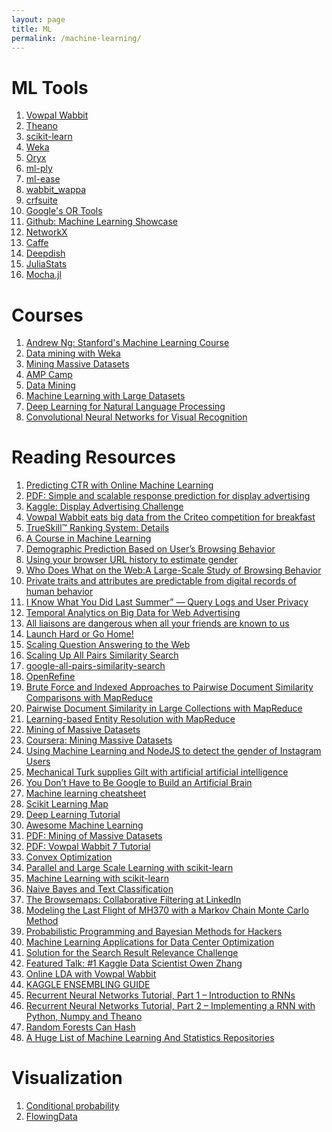 ```yaml
---
layout: page
title: ML
permalink: /machine-learning/
---
```


ML Tools
========
1. [Vowpal Wabbit](https://github.com/JohnLangford/vowpal_wabbit)
2. [Theano](http://deeplearning.net/software/theano/index.html#)
3. [scikit-learn](http://scikit-learn.org/stable/index.html)
4. [Weka](http://www.cs.waikato.ac.nz/ml/weka/)
5. [Oryx](https://github.com/cloudera/oryx)
6. [ml-ply](http://mlpy.sourceforge.net/)
7. [ml-ease](http://engineering.linkedin.com/large-scale-machine-learning/open-sourcing-ml-ease)
8. [wabbit_wappa](https://pypi.python.org/pypi/wabbit_wappa/0.2.0#installation)
9. [crfsuite](https://github.com/chokkan/crfsuite)
10. [Google's OR Tools](https://developers.google.com/optimization/docs/installing)
11. [Github: Machine Learning Showcase](https://github.com/showcases/machine-learning?utm_content=bufferd51bb&utm_medium=social&utm_source=twitter.com&utm_campaign=buffer)
12. [NetworkX](https://networkx.github.io/documentation/latest/reference/algorithms.html)
13. [Caffe](http://caffe.berkeleyvision.org/)
14. [Deepdish](http://deepdish.io/)
15. [JuliaStats](http://juliastats.github.io/)
16. [Mocha.jl](http://devblogs.nvidia.com/parallelforall/mocha-jl-deep-learning-julia/)

Courses
=======
1. [Andrew Ng: Stanford's Machine Learning Course](https://www.youtube.com/watch?v=UzxYlbK2c7E)
2. [Data mining with Weka](http://www.cs.waikato.ac.nz/ml/weka/mooc/dataminingwithweka/)
3. [Mining Massive Datasets](https://class.coursera.org/mmds-001)
4. [AMP Camp](http://ampcamp.berkeley.edu)
5. [Data Mining](http://www.cs.utah.edu/~jeffp/teaching/cs5140.html)
6. [Machine Learning with Large Datasets](http://curtis.ml.cmu.edu/w/courses/index.php/Machine_Learning_with_Large_Datasets_10-605_in_Spring_2014)
7. [Deep Learning for Natural Language Processing](http://cs224d.stanford.edu/syllabus.html)
8. [Convolutional Neural Networks for Visual Recognition](http://cs231n.stanford.edu/)

Reading Resources
=================
1. [Predicting CTR with Online Machine Learning](http://mlwave.com/predicting-click-through-rates-with-online-machine-learning/)
2. [PDF: Simple and scalable response prediction for display advertising
](http://people.csail.mit.edu/romer/papers/TISTRespPredAds.pdf)
3. [Kaggle: Display Advertising Challenge](http://www.kaggle.com/c/criteo-display-ad-challenge/forums)
4. [Vowpal Wabbit eats big data from the Criteo competition for breakfast](http://fastml.com/vowpal-wabbit-eats-big-data-from-the-criteo-competition-for-breakfast/)
5. [TrueSkill™ Ranking System: Details](http://research.microsoft.com/en-us/projects/trueskill/details.aspx)
6. [A Course in Machine Learning](http://ciml.info/dl/v0_8/ciml-v0_8-all.pdf)
7. [Demographic Prediction Based on User’s Browsing Behavior](http://www2007.org/papers/paper686.pdf)
8. [Using your browser URL history to estimate gender](http://www.mikeonads.com/2008/07/13/using-your-browser-url-history-estimate-gender/)
9. [Who Does What on the Web:A Large-Scale Study of Browsing Behavior](http://www.aaai.org/ocs/index.php/ICWSM/ICWSM12/paper/viewFile/4660%26lt%3B/4975)
10. [Private traits and attributes are predictable from digital records of human behavior](http://www.pnas.org/content/110/15/5802.full.pdf%20html)
11. [I Know What You Did Last Summer” — Query Logs and User Privacy](http://www.cs.cmu.edu/afs/cs.cmu.edu/user/rosie/www/papers/cikm2007.kanon.pdf)
12. [Temporal Analytics on Big Data for Web Advertising](http://131.107.65.14/pubs/155806/timr-icde2012.pdf)
13. [All liaisons are dangerous when all your friends are known to us](http://arxiv.org/pdf/1012.5913.pdf)
14. [Launch Hard or Go Home!](http://www.idiap.ch/~fleuret/SMLD/2013/Vincent_Etter_-_Launch_Hard_or_Go_Home__Predicting_the_Success_of_Kickstarter_Campaigns.pdf)
15. [Scaling Question Answering to the Web](http://bernstein.iicm.tugraz.at:8080/Ressourcen/Theses/cguetl_diss/diss_html/literatur/Kapitel07/References/Kwok_et_al._2001/p242-kwok.pdf)
16. [Scaling Up All Pairs Similarity Search](http://www2007.org/papers/paper342.pdf)
17. [google-all-pairs-similarity-search](https://code.google.com/p/google-all-pairs-similarity-search/)
18. [OpenRefine](http://openrefine.org/)
19. [Brute Force and Indexed Approaches to Pairwise Document Similarity Comparisons with MapReduce](http://www.umiacs.umd.edu/~jimmylin/publications/Lin_SIGIR2009.pdf)
20. [Pairwise Document Similarity in Large Collections with MapReduce](http://www.ece.umd.edu/~oard/pdf/acl08elsayed2.pdf)
21. [Learning-based Entity Resolution with MapReduce](http://dbs.uni-leipzig.de/file/learning_based_er_with_mr.pdf)
22. [Mining of Massive Datasets](http://www.mmds.org/#ver21)
23. [Coursera: Mining Massive Datasets](https://www.coursera.org/course/mmds)
24. [Using Machine Learning and NodeJS to detect the gender of Instagram Users](http://totems.co/blog/machine-learning-nodejs-gender-instagram/)
25. [Mechanical Turk supplies Gilt with artificial artificial intelligence](http://searchcio.techtarget.com/feature/Mechanical-Turk-supplies-Gilt-with-artificial-artificial-intelligence)
26. [You Don’t Have to Be Google to Build an Artificial Brain](http://www.wired.com/2014/09/google-artificial-brain/)
27. [Machine learning cheatsheet](https://github.com/soulmachine/machine-learning-cheat-sheet)
28. [Scikit Learning Map](http://scikit-learn.org/stable/tutorial/machine_learning_map/)
29. [Deep Learning Tutorial](http://deeplearning.net/tutorial/intro.html)
30. [Awesome Machine Learning](https://github.com/josephmisiti/awesome-machine-learning)
31. [PDF: Mining of Massive Datasets](http://infolab.stanford.edu/~ullman/mmds/book.pdf)
32. [PDF: Vowpal Wabbit 7 Tutorial](https://github.com/JohnLangford/vowpal_wabbit/wiki/v7.0_tutorial.pdf)
33. [Convex Optimization](http://zinkov.com/posts/2013-08-13-vowpal-tutorial/)
34. [Parallel and Large Scale Learning with scikit-learn](https://kaggle2.blob.core.windows.net/prospector-files/1092/8e6cc338-54ea-4818-acff-8679f38cdd26/Parallel_Machine_Learning.pdf)
35. [Machine Learning with scikit-learn](https://kaggle2.blob.core.windows.net/prospector-files/1091/815dad0d-88d9-4b70-9117-fe7cee94879b/scikitlearn.pdf)
36. [Naive Bayes and Text Classification](http://sebastianraschka.com/Articles/2014_naive_bayes_1.html)
37. [The Browsemaps: Collaborative Filtering at LinkedIn](http://mitultiwari.net/docs/papers/browsemap.pdf)
38. [Modeling the Last Flight of MH370 with a Markov Chain Monte Carlo Method](http://nbviewer.ipython.org/github/myhrvold/MH370_MCMC/blob/master/MH370_MC_ConorMyhrvold.ipynb)
39. [Probabilistic Programming and Bayesian Methods for Hackers](http://nbviewer.ipython.org/github/CamDavidsonPilon/Probabilistic-Programming-and-Bayesian-Methods-for-Hackers/tree/master/)
40. [Machine Learning Applications for Data Center Optimization
](http://static.googleusercontent.com/media/www.google.com/en//about/datacenters/efficiency/internal/assets/machine-learning-applicationsfor-datacenter-optimization-finalv2.pdf)
41. [Solution for the Search Result Relevance Challenge](https://github.com/ChenglongChen/Kaggle_CrowdFlower/blob/master/Doc/Kaggle_CrowdFlower_ChenglongChen.pdf)
42. [Featured Talk: #1 Kaggle Data Scientist Owen Zhang](http://nycdatascience.com/featured-talk-1-kaggle-data-scientist-owen-zhang/)
43. [Online LDA with Vowpal Wabbit](http://mlwave.com/tutorial-online-lda-with-vowpal-wabbit/)
44. [KAGGLE ENSEMBLING GUIDE](http://mlwave.com/kaggle-ensembling-guide/)
45. [Recurrent Neural Networks Tutorial, Part 1 – Introduction to RNNs](http://www.wildml.com/2015/09/recurrent-neural-networks-tutorial-part-1-introduction-to-rnns/)
46. [Recurrent Neural Networks Tutorial, Part 2 – Implementing a RNN with Python, Numpy and Theano](http://www.wildml.com/2015/09/recurrent-neural-networks-tutorial-part-2-implementing-a-language-model-rnn-with-python-numpy-and-theano/)
47. [Random Forests Can Hash](http://arxiv.org/pdf/1412.5083v3.pdf)
48. [A Huge List of Machine Learning And Statistics Repositories](http://blog.josephmisiti.com/a-huge-list-of-machine-learning-repositories/)

Visualization
=============
1. [Conditional probability](http://setosa.io/conditional/)
2. [FlowingData](http://flowingdata.com/)
